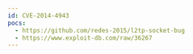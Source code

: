 ```yaml
---
id: CVE-2014-4943
pocs:
  - https://github.com/redes-2015/l2tp-socket-bug
  - https://www.exploit-db.com/raw/36267
---
```


